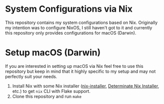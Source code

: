 # System Configurations via Nix
This repository contains my system configurations based on Nix.
Originally my intention was to configure NixOS, I still haven't got to it
and currently this repository only provides configurations for macOS (Darwin).

# Setup macOS (Darwin)
If you are interested in setting up macOS via Nix feel free to use this
repository but keep in mind that it highly specific to my setup and may not
perfectly suit your needs.

1. Install Nix with some Nix installer
([nix-installer](https://nixos.org/download/),
[Determinate Nix Installer](https://github.com/DeterminateSystems/nix-installer), etc.)
to get `nix` CLI with Flake support.
2. Clone this repository and run `make`

